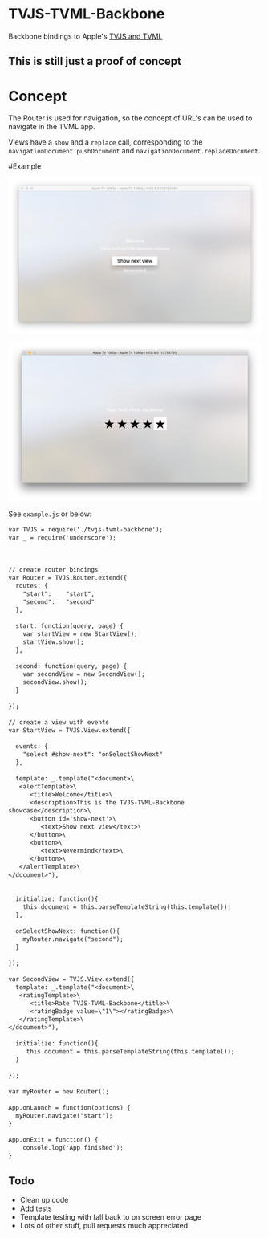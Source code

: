 # TVJS-TVML-Backbone
Backbone bindings to Apple's [TVJS and TVML](https://developer.apple.com/library/prerelease/tvos/navigation/)

## This is still just a proof of concept


# Concept

The Router is used for navigation, so the concept of URL's can be used to navigate in the TVML app. 

Views have a `show` and a `replace` call, corresponding to the `navigationDocument.pushDocument` and `navigationDocument.replaceDocument`.

#Example 

![Start View](screen1.png)

![Second View](screen2.png)

See `example.js` or below:

```
var TVJS = require('./tvjs-tvml-backbone');
var _ = require('underscore');



// create router bindings
var Router = TVJS.Router.extend({
  routes: {
    "start":    "start",
    "second":   "second"
  },

  start: function(query, page) {
    var startView = new StartView();
    startView.show();
  },

  second: function(query, page) {
    var secondView = new SecondView();
    secondView.show();
  }

});

// create a view with events
var StartView = TVJS.View.extend({

  events: {
    "select #show-next": "onSelectShowNext"
  },

  template: _.template("<document>\
   <alertTemplate>\
      <title>Welcome</title>\
      <description>This is the TVJS-TVML-Backbone showcase</description>\
      <button id='show-next'>\
         <text>Show next view</text>\
      </button>\
      <button>\
         <text>Nevermind</text>\
      </button>\
   </alertTemplate>\
</document>"),


  initialize: function(){
    this.document = this.parseTemplateString(this.template());
  },

  onSelectShowNext: function(){
    myRouter.navigate("second");
  }

});

var SecondView = TVJS.View.extend({
  template: _.template("<document>\
   <ratingTemplate>\
      <title>Rate TVJS-TVML-Backbone</title>\
      <ratingBadge value=\"1\"></ratingBadge>\
   </ratingTemplate>\
</document>"),

  initialize: function(){
     this.document = this.parseTemplateString(this.template());
  }

});

var myRouter = new Router();

App.onLaunch = function(options) {
  myRouter.navigate("start");
}

App.onExit = function() {
    console.log('App finished');
}
```

## Todo

 * Clean up code
 * Add tests
 * Template testing with fall back to on screen error page
 * Lots of other stuff, pull requests much appreciated